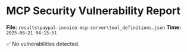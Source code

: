 # MCP Security Vulnerability Report
**File:** `results\paypal-invoice-mcp-server\tool_definitions.json`
**Time:** `2025-06-21 04:15:51`

✅ No vulnerabilities detected.